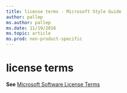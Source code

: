 ```yaml
---
title: license terms - Microsoft Style Guide
author: pallep
ms.author: pallep
ms.date: 11/19/2016
ms.topic: article
ms.prod: non-product-specific
---
```


# license terms

**See** [Microsoft Software License Terms](/style-guide/a-z-word-list-term-collections/m/software-license-terms)
